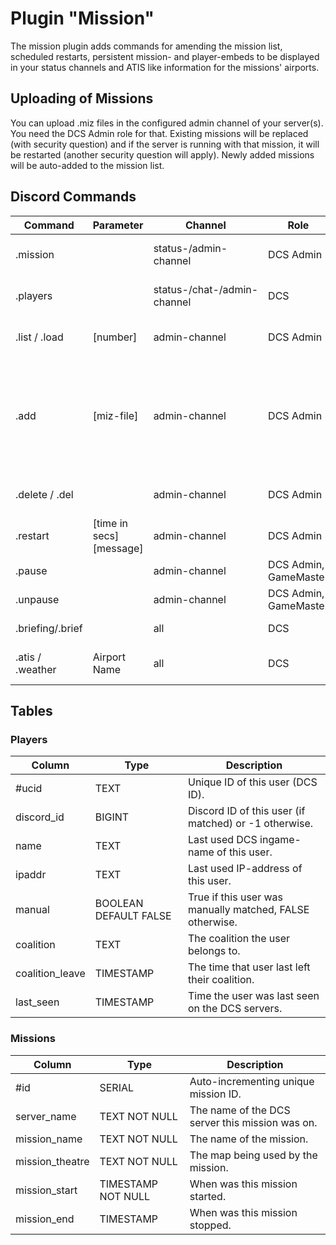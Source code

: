 # Plugin "Mission"
The mission plugin adds commands for amending the mission list, scheduled restarts, persistent mission- and player-embeds to be displayed in your status channels and ATIS like information for the missions' airports. 

## Uploading of Missions
You can upload .miz files in the configured admin channel of your server(s). You need the DCS Admin role for that.
Existing missions will be replaced (with security question) and if the server is running with that mission, it will be
restarted (another security question will apply). Newly added missions will be auto-added to the mission list.

## Discord Commands

| Command          | Parameter                | Channel                     | Role                  | Description                                                                                                                                                                                                                                          |
|------------------|--------------------------|-----------------------------|-----------------------|------------------------------------------------------------------------------------------------------------------------------------------------------------------------------------------------------------------------------------------------------|
| .mission         |                          | status-/admin-channel       | DCS Admin             | Information about the active mission. Persistent display in status-channel.                                                                                                                                                                          |
| .players         |                          | status-/chat-/admin-channel | DCS                   | Lists the players currently active on the server. Persistent display in status-channel.                                                                                                                                                              |
| .list / .load    | [number]                 | admin-channel               | DCS Admin             | Lists all available missions on this server and let you start or restart one of them.                                                                                                                                                                |
| .add             | [miz-file]               | admin-channel               | DCS Admin             | Adds a specific mission to the list of missions, that has to be in Saved Games/DCS[.OpenBeta]/Missions. If no miz file is provided, a list of all available files in the servers Missions directory (no subdirs supported by now!) will be provided. |
| .delete / .del   |                          | admin-channel               | DCS Admin             | Lists all available missions on this server and let you delete one of them.                                                                                                                                                                          |
| .restart         | [time in secs] [message] | admin-channel               | DCS Admin             | Restarts the current mission after [time] seconds. A message will be sent as a popup to that server.                                                                                                                                                 |
| .pause           |                          | admin-channel               | DCS Admin, GameMaster | Pauses the current running mission.                                                                                                                                                                                                                  |
| .unpause         |                          | admin-channel               | DCS Admin, GameMaster | Resumes the current running mission.                                                                                                                                                                                                                 |
| .briefing/.brief |                          | all                         | DCS                   | Shows the description / briefing of the running mission.                                                                                                                                                                                             |
| .atis / .weather | Airport Name             | all                         | DCS                   | Information about a specific airport in this mission (incl. weather).                                                                                                                                                                                |

## Tables
### Players
| Column          | Type                  | Description                                              |
|-----------------|-----------------------|----------------------------------------------------------|
| #ucid           | TEXT                  | Unique ID of this user (DCS ID).                         |
| discord_id      | BIGINT                | Discord ID of this user (if matched) or -1 otherwise.    |
| name            | TEXT                  | Last used DCS ingame-name of this user.                  |
| ipaddr          | TEXT                  | Last used IP-address of this user.                       |
| manual          | BOOLEAN DEFAULT FALSE | True if this user was manually matched, FALSE otherwise. |
| coalition       | TEXT                  | The coalition the user belongs to.                       |
| coalition_leave | TIMESTAMP             | The time that user last left their coalition.            |
| last_seen       | TIMESTAMP             | Time the user was last seen on the DCS servers.          |

### Missions
| Column          | Type               | Description                                     |
|-----------------|--------------------|-------------------------------------------------|
| #id             | SERIAL             | Auto-incrementing unique mission ID.            |
| server_name     | TEXT NOT NULL      | The name of the DCS server this mission was on. |
| mission_name    | TEXT NOT NULL      | The name of the mission.                        |
| mission_theatre | TEXT NOT NULL      | The map being used by the mission.              |
| mission_start   | TIMESTAMP NOT NULL | When was this mission started.                  |
| mission_end     | TIMESTAMP          | When was this mission stopped.                  |
